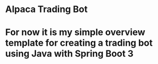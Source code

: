 <h1>Alpaca Trading Bot<h1>

<p>For now it is my simple overview template for creating a trading bot using Java with Spring Boot 3</p>
